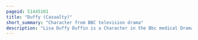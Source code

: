```yaml
---
pageid: 51445101
title: "Duffy (Casualty)"
short_summary: "Character from BBC television drama"
description: "Lisa Duffy Duffin is a Character in the Bbc medical Drama Casualty played by cathy Shipton. Duffy was created by Jeremy Brock and Paul Unwin as one of the Serial's ten original Characters. Shipton received her Audition just as she thought about giving up her acting Career. She thought her Chances of being cast were slim, as she had on Bandages following a Fall ; however, the Producer, Geraint Morris, was fascinated by the Incident and asked her about her Time in the Hospital. Shipton was considered for the Role of Receptionist Susie Mercier before being cast as Duffy. She made her Debut in the first Episode of the first Series on september 6 1986."
---
```

